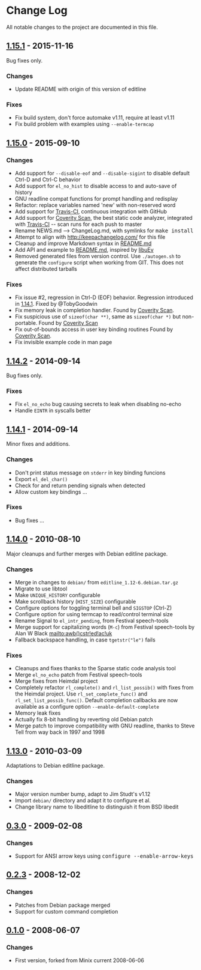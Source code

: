 Change Log
==========

All notable changes to the project are documented in this file.

[1.15.1][] - 2015-11-16
-----------------------

Bug fixes only.

### Changes
- Update README with origin of this version of editline

### Fixes
- Fix build system, don't force automake v1.11, require at least v1.11
- Fix build problem with examples using `--enable-termcap`


[1.15.0][] - 2015-09-10
-----------------------

### Changes
- Add support for `--disable-eof` and `--disable-sigint` to disable
  default Ctrl-D and Ctrl-C behavior
- Add support for `el_no_hist` to disable access to and auto-save of history
- GNU readline compat functions for prompt handling and redisplay
- Refactor: replace variables named 'new' with non-reserved word
- Add support for [Travis-CI][], continuous integration with GitHub
- Add support for [Coverity Scan][], the best static code analyzer,
  integrated with [Travis-CI][] -- scan runs for each push to master
- Rename NEWS.md --> ChangeLog.md, with symlinks for <kbd>make install</kbd>
- Attempt to align with http://keepachangelog.com/ for this file
- Cleanup and improve Markdown syntax in [README.md][]
- Add API and example to [README.md][], inspired by [libuEv][]
- Removed generated files from version control.  Use `./autogen.sh`
  to generate the `configure` script when working from GIT.  This
  does not affect distributed tarballs

### Fixes
- Fix issue #2, regression in Ctrl-D (EOF) behavior.  Regression
  introduced in [1.14.1][].  Fixed by @TobyGoodwin
- Fix memory leak in completion handler.  Found by [Coverity Scan][].
- Fix suspicious use of `sizeof(char **)`, same as `sizeof(char *)` but
  non-portable.  Found by [Coverity Scan][]
- Fix out-of-bounds access in user key binding routines
  Found by [Coverity Scan][].
- Fix invisible example code in man page


[1.14.2][] - 2014-09-14
-----------------------

Bug fixes only.

### Fixes
  - Fix `el_no_echo` bug causing secrets to leak when disabling no-echo
  - Handle `EINTR` in syscalls better


[1.14.1][] - 2014-09-14
-----------------------

Minor fixes and additions.

### Changes
- Don't print status message on `stderr` in key binding funcions
- Export `el_del_char()`
- Check for and return pending signals when detected
- Allow custom key bindings ...

### Fixes
- Bug fixes ...


[1.14.0][] - 2010-08-10
-----------------------

Major cleanups and further merges with Debian editline package.

### Changes
- Merge in changes to `debian/` from `editline_1.12-6.debian.tar.gz`
- Migrate to use libtool
- Make `UNIQUE_HISTORY` configurable
- Make scrollback history (`HIST_SIZE`) configurable
- Configure options for toggling terminal bell and `SIGSTOP` (Ctrl-Z)
- Configure option for using termcap to read/control terminal size
- Rename Signal to `el_intr_pending`, from Festival speech-tools
- Merge support for capitalizing words (`M-c`) from Festival
  speech-tools by Alan W Black <mailto:awb()cstr!ed!ac!uk>
- Fallback backspace handling, in case `tgetstr("le")` fails

### Fixes
- Cleanups and fixes thanks to the Sparse static code analysis tool
- Merge `el_no_echo` patch from Festival speech-tools
- Merge fixes from Heimdal project
- Completely refactor `rl_complete()` and `rl_list_possib()` with
  fixes from the Heimdal project.  Use `rl_set_complete_func()` and
  `rl_set_list_possib_func()`.  Default completion callbacks are now
  available as a configure option `--enable-default-complete`
- Memory leak fixes
- Actually fix 8-bit handling by reverting old Debian patch
- Merge patch to improve compatibility with GNU readline, thanks to
  Steve Tell from way back in 1997 and 1998


[1.13.0][] - 2010-03-09
-----------------------

Adaptations to Debian editline package.

### Changes
- Major version number bump, adapt to Jim Studt's v1.12
- Import `debian/` directory and adapt it to configure et al.
- Change library name to libeditline to distinguish it from BSD libedit


[0.3.0][] - 2009-02-08
----------------------

### Changes
- Support for ANSI arrow keys using <kbd>configure --enable-arrow-keys</kbd>


[0.2.3][] - 2008-12-02
----------------------

### Changes
- Patches from Debian package merged
- Support for custom command completion


[0.1.0][] - 2008-06-07
----------------------

### Changes
- First version, forked from Minix current 2008-06-06


[UNRELEASED]:    https://github.com/troglobit/finit/compare/1.15.0...HEAD
[1.15.1]:        https://github.com/troglobit/finit/compare/1.15.0...1.15.1
[1.15.0]:        https://github.com/troglobit/finit/compare/1.14.2...1.15.0
[1.14.2]:        https://github.com/troglobit/finit/compare/1.14.1...1.14.2
[1.14.1]:        https://github.com/troglobit/finit/compare/1.14.0...1.14.1
[1.14.0]:        https://github.com/troglobit/finit/compare/1.13.0...1.14.0
[1.13.0]:        https://github.com/troglobit/finit/compare/0.3.0...1.13.0
[0.3.0]:         https://github.com/troglobit/finit/compare/0.2.3...0.3.0
[0.2.3]:         https://github.com/troglobit/finit/compare/0.1.0...0.2.3
[0.1.0]:         https://github.com/troglobit/finit/compare/0.0.0...0.1.0
[libuEv]:        http://github.com/troglobit/libuev
[Travis-CI]:     https://travis-ci.org/troglobit/uftpd
[Coverity Scan]: https://scan.coverity.com/projects/2947
[README.md]:     https://github.com/troglobit/editline/blob/master/README.md

<!--
  -- Local Variables:
  -- mode: markdown
  -- End:
  -->
